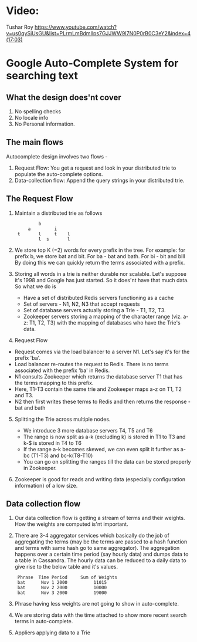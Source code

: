 # Video: 

Tushar Roy https://www.youtube.com/watch?v=us0qySiUsGU&list=PLrmLmBdmIlps7GJJWW9I7N0P0rB0C3eY2&index=4(17:03)

# Google Auto-Complete System for searching text

## What the design does'nt cover
1. No spelling checks
2. No locale info
3. No Personal information.

## The main flows
Autocomplete design involves two flows - 
1. Request Flow: You get a request and look in your distributed trie to populate the auto-complete options. 
2. Data-collection flow: Append the query strings in your distributed trie.


## The Request Flow
1. Maintain a distributed trie as follows

                b 
            a         i
        t       l     t    l 
                l  s       l

2. We store top K (=2) words for every prefix in the tree. 
   For example: for prefix b, we store bat and bit. For ba - bat and bath. For bi - bit and bill
   By doing this we can quickly return the terms associated with a prefix.

3. Storing all words in a trie is neither durable nor scalable. Let's suppose it's 1998 and Google has just started. So it does'nt have that much data. So what we do is
    - Have a set of distributed Redis servers functioning as a cache
    - Set of servers - N1, N2, N3 that accept requests 
    - Set of database servers actually storing a Trie  - T1, T2, T3.
    - Zookeeper servers storing a mapping of the character range (viz. a-z: T1, T2, T3) with the mapping of databases who have the Trie's data.

4. Request Flow 
  - Request comes via the load balancer to a server N1. Let's say it's for the prefix 'ba'. 
  - Load balancer re-routes the request to Redis. There is no terms associated with the prefix 'ba' in Redis. 
  - N1 consults Zookeeper which returns the database server T1 that has the terms mapping to this prefix. 
  - Here, T1-T3 contain the same trie and Zookeeper maps a-z on T1, T2 and T3.
  - N2 then first writes these terms to Redis and then returns the response - bat and bath

5. Splitting the Trie across multiple nodes.
   - We introduce 3 more database servers T4, T5 and T6 
   - The range is now split as a-k (excluding k) is stored in T1 to T3 and k-$ is stored in T4 to T6 
   - If the range a-k becomes skewed, we can even split it further as a-bc (T1-T3) and bc-k(T8-T10)
   - You can go on splitting the ranges till the data can be stored properly in Zookeeper.

6. Zookeeper is good for reads and writing data (especially configuration information) of a low size. 

## Data collection flow
1. Our data collection flow is getting a stream of terms and their weights. How the weights are computed is'nt important.
2. There are 3-4 aggregator services which basically do the job of aggregating the terms (may be the terms are passed to a hash function and terms with same hash go to same aggregator). The aggregation happens over a certain time period (say hourly data) and dumps data to a table in Cassandra. The hourly data can be reduced to a daily data to give rise to the below table and it's values.
        
        Phrase  Time Period     Sum of Weights
        bat      Nov 1 2000          11015
        bat      Nov 2 2000          10000
        bat      Nov 3 2000          19000

3. Phrase having less weights are not going to show in auto-complete.
4. We are storing data with the time attached to show more recent search terms in auto-complete.
5. Appliers applying data to a Trie